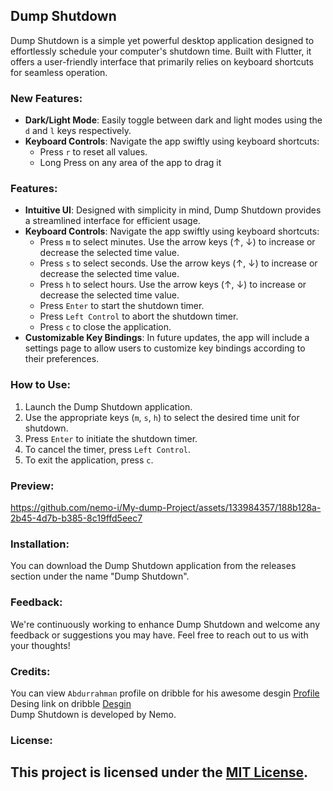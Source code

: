 ## Dump Shutdown

Dump Shutdown is a simple yet powerful desktop application designed to effortlessly schedule your computer's shutdown time. Built with Flutter, it offers a user-friendly interface that primarily relies on keyboard shortcuts for seamless operation.
### New Features:
- **Dark/Light Mode**: Easily toggle between dark and light modes using the `d` and `l` keys respectively.
- **Keyboard Controls**: Navigate the app swiftly using keyboard shortcuts:
  - Press `r` to reset all values.
  - Long Press on any area of the app to drag it
### Features:

- **Intuitive UI**: Designed with simplicity in mind, Dump Shutdown provides a streamlined interface for efficient usage.
- **Keyboard Controls**: Navigate the app swiftly using keyboard shortcuts:
  - Press `m` to select minutes. Use the arrow keys (↑, ↓) to increase or decrease the selected time value.
  - Press `s` to select seconds. Use the arrow keys (↑, ↓) to increase or decrease the selected time value.
  - Press `h` to select hours. Use the arrow keys (↑, ↓) to increase or decrease the selected time value.
  - Press `Enter` to start the shutdown timer.
  - Press `Left Control` to abort the shutdown timer.
  - Press `c` to close the application.
- **Customizable Key Bindings**: In future updates, the app will include a settings page to allow users to customize key bindings according to their preferences.


### How to Use:

1. Launch the Dump Shutdown application.
2. Use the appropriate keys (`m`, `s`, `h`) to select the desired time unit for shutdown.
3. Press `Enter` to initiate the shutdown timer.
4. To cancel the timer, press `Left Control`.
5. To exit the application, press `c`.

### Preview:


https://github.com/nemo-i/My-dump-Project/assets/133984357/188b128a-2b45-4d7b-b385-8c19ffd5eec7



### Installation:

You can download the Dump Shutdown application from the releases section under the name "Dump Shutdown".

### Feedback:

We're continuously working to enhance Dump Shutdown and welcome any feedback or suggestions you may have. Feel free to reach out to us with your thoughts!

### Credits:
You can view `Abdurrahman` profile on dribble for his awesome desgin [Profile](https://dribbble.com/Rahmanene) <br>
Desing link on dribble [Desgin](https://dribbble.com/shots/23096882-kitchen-timer-select-theme) <br>
Dump Shutdown is developed by Nemo.

### License:

This project is licensed under the [MIT License](https://opensource.org/licenses/MIT).
---


